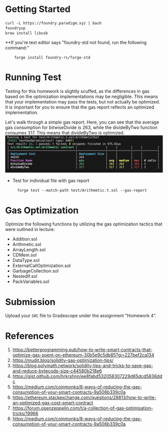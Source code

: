 # Getting Started

    curl -L https://foundry.paradigm.xyz | bash
    foundryup
    brew install libusb

**If you're text editor says "foundry-std not found, run the following command:"

        forge install foundry-rs/forge-std

# Running Test

Testing for this homework is slightly scuffed, as the differences in gas based on the optimization implementations may be negligible. This means that your implementation may pass the tests, but not actually be optimized. It is important for you to ensure that the gas report reflects an optimized implementation. 

Let's walk through a simple gas report. Here, you can see that the average gas consumption for bitwiseDivide is 263, while the divideByTwo function consumes 317. This means that divideByTwo is optimized.
![Alt text](image.png)


- Test for individual file with gas report

        forge test --match-path test/Arithmetic.t.sol --gas-report


# Gas Optimization

Optimize the following functions by utilizing the gas optimization tactics that were outlined in lecture:

- Addition.sol
- Arithmetic.sol
- ArrayLength.sol
- CDMem.sol
- DataType.sol
- ExternalCallOptimization.sol
- GarbageCollection.sol
- NestedIf.sol
- PackVariables.sol

# Submission

Upload your `SRC` file to Gradescope under the assignment "Homework 4".

# References

1. https://betterprogramming.pub/how-to-write-smart-contracts-that-optimize-gas-spent-on-ethereum-30b5e9c5db85?gi=227bef2ca134
2. https://mudit.blog/solidity-gas-optimization-tips/
3. https://blog.polymath.network/solidity-tips-and-tricks-to-save-gas-and-reduce-bytecode-size-c44580b218e6
4. https://gist.github.com/hrkrshnn/ee8fabd532058307229d65dcd5836ddc
5. https://medium.com/coinmonks/8-ways-of-reducing-the-gas-consumption-of-your-smart-contracts-9a506b339c0a
6. https://ethereum.stackexchange.com/questions/28813/how-to-write-an-optimized-gas-cost-smart-contract
7. https://forum.openzeppelin.com/t/a-collection-of-gas-optimisation-tricks/19966
8. https://medium.com/coinmonks/8-ways-of-reducing-the-gas-consumption-of-your-smart-contracts-9a506b339c0a
